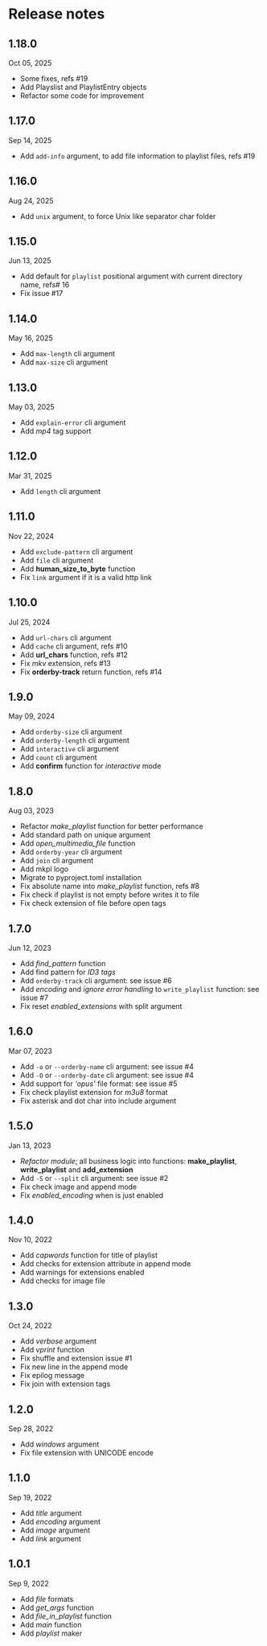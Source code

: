 # Release notes

## 1.18.0
Oct 05, 2025

- Some fixes, refs #19
- Add Playslist and PlaylistEntry objects
- Refactor some code for improvement

## 1.17.0
Sep 14, 2025

- Add `add-info` argument, to add file information to playlist files, refs #19

## 1.16.0
Aug 24, 2025

- Add `unix` argument, to force Unix like separator char folder

## 1.15.0
Jun 13, 2025

- Add default for `playlist` positional argument with current directory name, refs# 16
- Fix issue #17

## 1.14.0
May 16, 2025

- Add `max-length` cli argument
- Add `max-size` cli argument

## 1.13.0
May 03, 2025

- Add `explain-error` cli argument
- Add _mp4_ tag support

## 1.12.0
Mar 31, 2025

- Add `length` cli argument

## 1.11.0
Nov 22, 2024

- Add `exclude-pattern` cli argument
- Add `file` cli argument
- Add **human_size_to_byte** function
- Fix `link` argument if it is a valid http link

## 1.10.0
Jul 25, 2024

- Add `url-chars` cli argument
- Add `cache` cli argument, refs #10
- Add **url_chars** function, refs #12
- Fix _mkv_ extension, refs #13
- Fix **orderby-track** return function, refs #14

## 1.9.0
May 09, 2024

- Add `orderby-size` cli argument
- Add `orderby-length` cli argument
- Add `interactive` cli argument
- Add `count` cli argument
- Add **confirm** function for _interactive_ mode

## 1.8.0
Aug 03, 2023

- Refactor _make_playlist_ function for better performance
- Add standard path on unique argument
- Add _open_multimedia_file_ function
- Add `orderby-year` cli argument
- Add `join` cli argument
- Add mkpl logo
- Migrate to pyproject.toml installation
- Fix absolute name into _make_playlist_ function, refs #8
- Fix check if playlist is not empty before writes it to file
- Fix check extension of file before open tags

## 1.7.0
Jun 12, 2023

- Add _find_pattern_ function
- Add find pattern for _ID3 tags_
- Add `orderby-track` cli argument: see issue #6
- Add _encoding_ and _ignore error handling_ to `write_playlist` function: see issue #7
- Fix reset _enabled_extensions_ with split argument

## 1.6.0
Mar 07, 2023

- Add `-o` or `--orderby-name` cli argument: see issue #4
- Add `-O` or `--orderby-date` cli argument: see issue #4
- Add support for _'opus'_ file format: see issue #5
- Fix check playlist extension for _m3u8_ format
- Fix asterisk and dot char into include argument

## 1.5.0
Jan 13, 2023

- _Refactor module_; all business logic into functions: **make_playlist**, **write_playlist** and **add_extension**
- Add `-S` or `--split` cli argument: see issue #2
- Fix check image and append mode
- Fix _enabled_encoding_ when is just enabled

## 1.4.0
Nov 10, 2022

- Add _capwords_ function for title of playlist
- Add checks for extension attribute in append mode
- Add warnings for extensions enabled
- Add checks for image file

## 1.3.0
Oct 24, 2022

- Add _verbose_ argument
- Add _vprint_ function
- Fix shuffle and extension issue #1
- Fix new line in the append mode
- Fix epilog message
- Fix join with extension tags

## 1.2.0
Sep 28, 2022

- Add _windows_ argument
- Fix file extension with UNICODE encode

## 1.1.0
Sep 19, 2022

- Add _title_ argument
- Add _encoding_ argument
- Add _image_ argument
- Add _link_ argument

## 1.0.1
Sep 9, 2022

- Add _file_ formats
- Add _get_args_ function
- Add _file_in_playlist_ function
- Add _main_ function
- Add _playlist_ maker